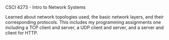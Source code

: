 CSCI 4273 - Intro to Network Systems

Learned about network topologies used, the basic network layers, and their corresponding protocols. This includes my programming assignments one including a TCP client and server, a UDP client and server, and a server and client for HTTP.
